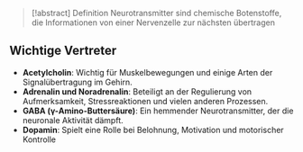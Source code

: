 > [!abstract] Definition
> Neurotransmitter sind chemische Botenstoffe, die Informationen von einer Nervenzelle zur nächsten übertragen 

## Wichtige Vertreter
- **Acetylcholin**: Wichtig für Muskelbewegungen und einige Arten der Signalübertragung im Gehirn.
- **Adrenalin und Noradrenalin**: Beteiligt an der Regulierung von Aufmerksamkeit, Stressreaktionen und vielen anderen Prozessen.
- **GABA (γ-Amino-Buttersäure)**: Ein hemmender Neurotransmitter, der die neuronale Aktivität dämpft.
- **Dopamin**: Spielt eine Rolle bei Belohnung, Motivation und motorischer Kontrolle